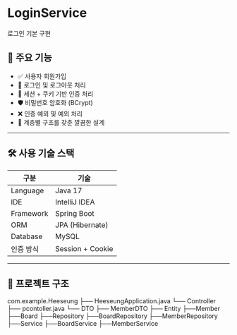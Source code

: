 # LoginService
로그인 기본 구현 

## 🚀 주요 기능

- ✅ 사용자 회원가입
- 🔐 로그인 및 로그아웃 처리
- 🍪 세션 + 쿠키 기반 인증 처리
- 🛡️ 비밀번호 암호화 (BCrypt)
- ❌ 인증 예외 및 예외 처리
- 📂 계층별 구조를 갖춘 깔끔한 설계
---

## 🛠️ 사용 기술 스택

| 구분 | 기술 |
|------|------|
| Language | Java 17 |
| IDE | IntelliJ IDEA |
| Framework | Spring Boot |
| ORM | JPA (Hibernate) |
| Database | MySQL |
| 인증 방식 | Session + Cookie |
---

## 📁 프로젝트 구조
com.example.Heeseung
  ├── HeeseungApplication.java
    └── Controller 
      ├── pcontoller.java
    └── DTO
      ├── MemberDTO
    ├── Entity
      ├──Member
      ├──Board
    ├──Repository
      ├──BoardRepository
      ├──MemberRepository
    ├──Service
      ├──BoardService
      ├──MemberService
